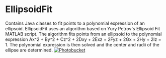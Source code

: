 EllipsoidFit
============

Contains Java classes to fit points to a polynomial expression of an ellipsoid. EllipsoidFit uses an algorithm based 
on Yury Petrov's Ellipsoid Fit MATLAB script. The algorithm fits points from an ellipsoid to the polynomial expression 
Ax^2 + By^2 + Cz^2 + 2Dxy + 2Exz + 2Fyz + 2Gx + 2Hy + 2Iz = 1. The polynomial expression is then solved and the center 
and radii of the ellipse are determined.
<a href="http://s1290.beta.photobucket.com/user/BokiSoftware/media/FitEllipsoid_zps70d01573.png.html" target="_blank"><img src="http://i1290.photobucket.com/albums/b533/BokiSoftware/FitEllipsoid_zps70d01573.png" border="0" alt="Photobucket"/></a>
